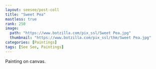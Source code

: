 ```yaml
---
layout: seesee/post-coll
title: "Sweet Pea"
mastless: true
rank: 250
image:
  path: "https://www.botzilla.com/pix_ssl/Sweet Pea.jpg"
  thumbnail: "https://www.botzilla.com/pix_ssl/thm/Sweet Pea.jpg"
categories: [Paintings]
tags: [See See, Paintings]
---
```


Painting on canvas.



